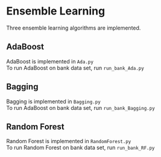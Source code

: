 # Ensemble Learning

Three ensemble learning algorithms are implemented.

## AdaBoost
AdaBoost is implemented in ```Ada.py```<br />
To run AdaBoost on bank data set, run ```run_bank_Ada.py```<br />
## Bagging
Bagging is implemented in ```Bagging.py```<br />
To run AdaBoost on bank data set, run ```run_bank_Bagging.py```<br />
## Random Forest
Random Forest is implemented in ```RandomForest.py```<br />
To run Random Forest on bank data set, run ```run_bank_RF.py```<br />
